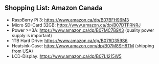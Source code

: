 ## Shopping List: Amazon Canada

* RaspBerry Pi 3: https://www.amazon.ca/dp/B07BFH96M3
* Micro SD-Card 32GB: https://www.amazon.ca/dp/B07DTFRNRJ
* Power >=3A: https://www.amazon.ca/dp/B07MC7B9X3 (quality power supply is important)
* 1TB Hard Drive: https://www.amazon.ca/dp/B079D359S6
* Heatsink-Case: https://www.amazon.com/dp/B07M8SH8TM (shipping from USA)
* LCD-Display: https://www.amazon.ca/dp/B07L1215W5

